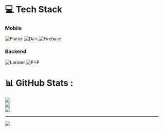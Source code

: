 # 💻 Tech Stack
### Mobile
![Flutter](https://img.shields.io/badge/Flutter-%2302569B.svg?style=for-the-badge&logo=Flutter&logoColor=white) ![Dart](https://img.shields.io/badge/dart-%230175C2.svg?style=for-the-badge&logo=dart&logoColor=white) ![Firebase](https://img.shields.io/badge/firebase-%23039BE5.svg?style=for-the-badge&logo=firebase)
### Backend
![Laravel](https://img.shields.io/badge/laravel-%23FF2D20.svg?style=for-the-badge&logo=laravel&logoColor=white) ![PHP](https://img.shields.io/badge/php-%23777BB4.svg?style=for-the-badge&logo=php&logoColor=white)


# 📊 GitHub Stats :
![](https://github-readme-stats.vercel.app/api?username=mfrischbutter&theme=dark&hide_border=true&include_all_commits=false&count_private=true)<br/>
![](https://github-readme-streak-stats.herokuapp.com/?user=mfrischbutter&theme=dark&hide_border=true)<br/>
![](https://github-readme-stats.vercel.app/api/top-langs/?username=mfrischbutter&theme=dark&hide_border=true&include_all_commits=false&count_private=true&layout=compact)

---
![](https://komarev.com/ghpvc/?username=mfrischbutter&label=Visitors+Count&color=brightgreen)
